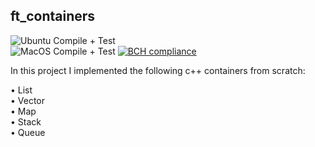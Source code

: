 ## ft_containers

![Ubuntu Compile + Test](https://github.com/skrtks/ft_containers/workflows/Ubuntu%20Compile%20+%20Test/badge.svg)  
![MacOS Compile + Test](https://github.com/skrtks/ft_containers/workflows/MacOS%20Compile%20+%20Test/badge.svg)
[![BCH compliance](https://bettercodehub.com/edge/badge/skrtks/ft_containers?branch=main)](https://bettercodehub.com/)

In this project I implemented the following c++ containers from scratch:  

• List  
• Vector  
• Map  
• Stack  
• Queue  
